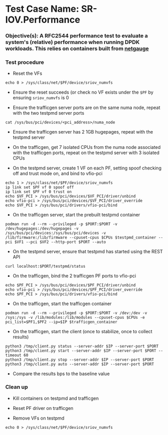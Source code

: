 # Test Case Name: SR-IOV.Performance

### Objective(s): A RFC2544 performance test to evaluate a system's (relative) performance when running DPDK workloads. This relies on containers built from [netgauge](https://github.com/redhat-eets/netgauge)

### Test procedure

* Reset the VFs
```
echo 0 > /sys/class/net/$PF/device/sriov_numvfs
```

* Ensure the reset succeeds (or check no VF exists under the ```$PF``` by ensuring ```sriov_numvfs``` is 0

* Ensure the trafficgen server ports are on the same numa node, repeat with the two testpmd server ports
```
cat /sys/bus/pci/devices/<pci_address>/numa_node
```

* Ensure the trafficgen server has 2 1GB hugepages, repeat with the testpmd server

* On the trafficgen, get 7 isolated CPUs from the numa node associated with the trafficgen ports, repeat on the testpmd server with 3 isolated CPUs

* On the testpmd server, create 1 VF on each PF, setting spoof checking off and trust mode on, and bind to vfio-pci
```
echo 1 > /sys/class/net/$PF/device/sriov_numvfs
ip link set $PF vf 0 spoof off
ip link set $PF vf 0 trust on
echo $VF_PCI > /sys/bus/pci/devices/$VF_PCI/driver/unbind
echo vfio-pci > /sys/bus/pci/devices/$VF_PCI/driver_override
echo $VF_PCI > /sys/bus/pci/drivers/vfio-pci/bind
```

* On the trafficgen server, start the prebuilt testpmd container
```
podman run -d --rm --privileged -p $PORT:$PORT -v /dev/hugepages:/dev/hugepages -v /sys/bus/pci/devices:/sys/bus/pci/devices -v /lib/firmware:/lib/firmware --cpuset-cpus $CPUs $testpmd_container --pci $VF1 --pci $VF2 --http-port $PORT --auto
```

* On the testpmd server, ensure that testpmd has started using the REST API
```
curl localhost:$PORT/testpmd/status
```

* On the trafficgen, bind the 2 trafficgen PF ports to vfio-pci
```
echo $PF_PCI > /sys/bus/pci/devices/$PF_PCI/driver/unbind
echo vfio-pci > /sys/bus/pci/devices/$PF_PCI/driver_override
echo $PF_PCI > /sys/bus/pci/drivers/vfio-pci/bind
```

* On the trafficgen, start the trafficgen container
```
podman run -d --rm --privileged -p $PORT:$PORT -v /dev:/dev -v /sys:/sys -v /lib/modules:/lib/modules --cpuset-cpus $CPUs -e pci_list=$PF1,$PF2 --ip=$IP $trafficgen_container
```

* On the trafficgen, start the client (once to stabilize, once to collect results)
```
python3 /tmp/client.py status --server-addr $IP --server-port $PORT
python3 /tmp/client.py start --server-addr $IP --server-port $PORT --timeout 60
python3 /tmp/client.py stop --server-addr $IP --server-port $PORT
python3 /tmp/client.py auto --server-addr $IP --server-port $PORT
```

* Compare the results bps to the baseline value

### Clean up
* Kill containers on testpmd and trafficgen

* Reset PF driver on trafficgen

* Remove VFs on testpmd
```
echo 0 > /sys/class/net/$PF/device/sriov_numvfs
```
